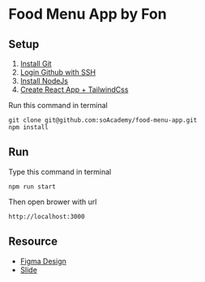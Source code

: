 # Food Menu App by Fon

## Setup

1. [Install Git](https://www.atlassian.com/git/tutorials/install-git)
2. [Login Github with SSH](https://docs.github.com/en/github-ae@latest/authentication/connecting-to-github-with-ssh/generating-a-new-ssh-key-and-adding-it-to-the-ssh-agent)
3. [Install NodeJs](https://nodejs.org/en/download/)
4. [Create React App + TailwindCss](https://tailwindcss.com/docs/guides/create-react-app)


Run this command in terminal
```
git clone git@github.com:soAcademy/food-menu-app.git
npm install
```

## Run
Type this command in terminal
```
npm run start
```

Then open brower with url
```
http://localhost:3000
```

## Resource

- [Figma Design](https://www.figma.com/file/8EFoDBlMh5HevK2bes3vMO/SoAcademy---Food-Menu-App?node-id=0%3A1)
- [Slide](https://docs.google.com/presentation/d/1Y8Uq6uAkW_5YmAr0TkRY0o5pLtVMEXwsmGaqor9VYEY/edit#slide=id.gf3d8ff9d8d_0_48)
